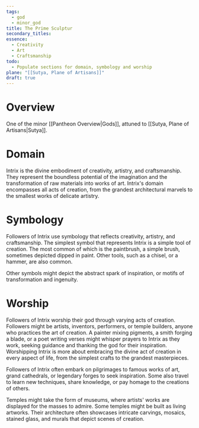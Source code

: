 ```yaml
---
tags:
  - god
  - minor_god
title: The Prime Sculptur
secondary_titles: 
essence:
  - Creativity
  - Art
  - Craftsmanship
todo:
  - Populate sections for domain, symbology and worship
plane: "[[Sutya, Plane of Artisans]]"
draft: true
---
```

# Overview
One of the minor [[Pantheon Overview|Gods]], attuned to [[Sutya, Plane of Artisans|Sutya]].
# Domain
Intrix is the divine embodiment of creativity, artistry, and craftsmanship. They represent the boundless potential of the imagination and the transformation of raw materials into works of art. Intrix's domain encompasses all acts of creation, from the grandest architectural marvels to the smallest works of delicate artistry.
# Symbology
Followers of Intrix use symbology that reflects creativity, artistry, and craftsmanship. The simplest symbol that represents Intrix is a simple tool of creation. The most common of which is the paintbrush, a simple brush, sometimes depicted dipped in paint. Other tools, such as a chisel, or a hammer, are also common.

Other symbols might depict the abstract spark of inspiration, or motifs of transformation and ingenuity.
# Worship
Followers of Intrix worship their god through varying acts of creation. Followers might be artists, inventors, performers, or temple builders, anyone who practices the art of creation. A painter mixing pigments, a smith forging a blade, or a poet writing verses might whisper prayers to Intrix as they work, seeking guidance and thanking the god for their inspiration. Worshipping Intrix is more about embracing the divine act of creation in every aspect of life, from the simplest crafts to the grandest masterpieces.

Followers of Intrix often embark on pilgrimages to famous works of art, grand cathedrals, or legendary forges to seek inspiration. Some also travel to learn new techniques, share knowledge, or pay homage to the creations of others.

Temples might take the form of museums, where artists' works are displayed for the masses to admire. Some temples might be built as living artworks. Their architecture often showcases intricate carvings, mosaics, stained glass, and murals that depict scenes of creation.